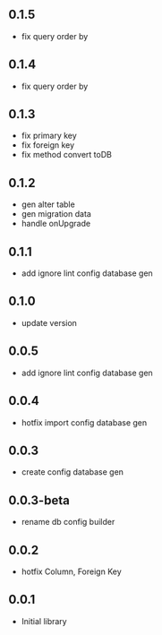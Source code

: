 ## 0.1.5

* fix query order by

## 0.1.4

* fix query order by

## 0.1.3

* fix primary key
* fix foreign key
* fix method convert toDB

## 0.1.2

* gen alter table
* gen migration data
* handle onUpgrade

## 0.1.1

* add ignore lint config database gen

## 0.1.0

* update version

## 0.0.5

* add ignore lint config database gen

## 0.0.4

* hotfix import config database gen

## 0.0.3

* create config database gen

## 0.0.3-beta

* rename db config builder

## 0.0.2

* hotfix Column, Foreign Key

## 0.0.1

* Initial library
